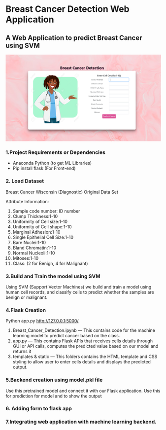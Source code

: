 # Breast Cancer Detection Web Application

## A Web Application to predict Breast Cancer using SVM

![output](output.png)

### 1.Project Requirements or Dependencies

- Anaconda Python (to get ML Libraries)
- Pip install flask (For Front-end)

### 2. Load Dataset

Breast Cancer Wisconsin (Diagnostic) Original Data Set

Attribute Information:

1. Sample code number: ID number
2. Clump Thickness:1-10
3. Uniformity of Cell size:1-10
4. Uniformity of Cell shape:1-10
5. Marginal Adhesion:1-10
6. Single Epithelial Cell Size:1-10
7. Bare Nuclei:1-10
8. Bland Chromatin:1-10
9. Normal Nucleoli:1-10
10. Mitoses:1-10
11. Class: (2 for Benign, 4 for Malignant)

### 3.Build and Train the model using SVM

Using SVM (Support Vector Machines) we build and train a model using human cell records, and classify cells to predict whether the samples are benign or malignant.

### 4.Flask Creation

Python app.py
http://127.0.0.1:5000/

1. Breast_Cancer_Detection.ipynb — This contains code for the machine learning model to predict cancer based on the class.
2. app.py — This contains Flask APIs that receives cells details through GUI or API calls, computes the predicted value based on our model and returns it
3. templates & static — This folders contains the HTML template and CSS styling to allow user to enter cells details and displays the predicted output.

### 5.Backend creation using model.pkl file

Use this pretrained model and connect it with our Flask application.
Use this for prediction for model and to show the output

### 6. Adding form to flask app

### 7.Integrating web application with machine learning backend.
